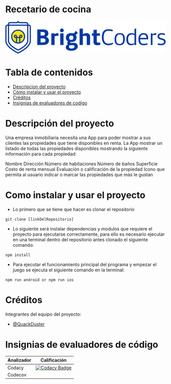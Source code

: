 # Recetario de cocina

![BrightCoders Logo](img/logo.png)

# Tabla de contenidos

- [Descripcion del proyecto](#Descripción-del-proyecto)
- [Cómo instalar y usar el proyecto](#Como-instalar-y-usar-el-proyecto)
- [Créditos](#Créditos)
- [Insignias de evaluadores de codigo](#Insignias-de-evaluadores-de-código)

# Descripción del proyecto

Una empresa inmobiliaria necesita una App para poder mostrar a sus clientes las propiedades que tiene disponibles en renta. La App mostrar un listado de todas las propiedades disponibles mostrando la siguiente información para cada propiedad:

Nombre
Dirección
Número de habitaciones
Número de baños
Superficie
Costo de renta mensual
Evaluación o calificación de la propiedad
Icono que permita al usuario indicar o marcar las propiedades que más le gustan

# Como instalar y usar el proyecto

- Lo primero que se tiene que hacer es clonar el repositorio

```
git clone [linkDelRepositorio]
```

- Lo siguiente será instalar dependencias y modulos que requiere el proyecto para ejecutarse correctamente, para ello es necesario ejecutar en una terminal dentro del repositorio antes clonado el siguiente comando:

```
npm install
```

- Para ejecutar el funcionamiento principal del programa y empezar el juego se ejecuta el siguiente comando en la terminal:

```
npm run android or npm run ios
```

# Créditos

Integrantes del equipo del proyecto:

- [@QuackDuster](https://github.com/Quackduster)

# Insignias de evaluadores de código

| Analizador | Calificación                                                                                                                                                                                                                                                                                                                                                 |
| ---------- | ------------------------------------------------------------------------------------------------------------------------------------------------------------------------------------------------------------------------------------------------------------------------------------------------------------------------------------------------------------ |
| Codacy     | [![Codacy Badge](https://app.codacy.com/project/badge/Grade/5d71d3b2274f4018ab54b080a04f9e8d)](https://www.codacy.com/gh/BrightCoders-Institute/BCDIC22-RN-recetario-inmobiliaria-QuackDuster/dashboard?utm_source=github.com&utm_medium=referral&utm_content=BrightCoders-Institute/BCDIC22-RN-recetario-inmobiliaria-QuackDuster&utm_campaign=Badge_Grade) |
| Codecov    |                                                                                                                                                                                                                                                                                                                                                              |

